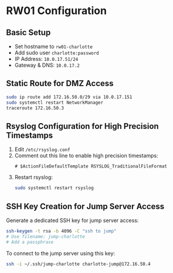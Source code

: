 # RW01 Configuration

## Basic Setup
- Set hostname to `rw01-charlotte`
- Add sudo user `charlotte:password`
- IP Address: `10.0.17.51/24`
- Gateway & DNS: `10.0.17.2`

## Static Route for DMZ Access
```bash
sudo ip route add 172.16.50.0/29 via 10.0.17.151
sudo systemctl restart NetworkManager
traceroute 172.16.50.3
```

## Rsyslog Configuration for High Precision Timestamps
1. Edit `/etc/rsyslog.conf`
2. Comment out this line to enable high precision timestamps:
   ```
   # $ActionFileDefaultTemplate RSYSLOG_TraditionalFileFormat
   ```
3. Restart rsyslog:
   ```bash
   sudo systemctl restart rsyslog
   ```

## SSH Key Creation for Jump Server Access
Generate a dedicated SSH key for jump server access:
```bash
ssh-keygen -t rsa -b 4096 -C "ssh to jump"
# Use filename: jump-charlotte
# Add a passphrase
```
To connect to the jump server using this key:
```bash
ssh -i ~/.ssh/jump-charlotte charlotte-jump@172.16.50.4
```
